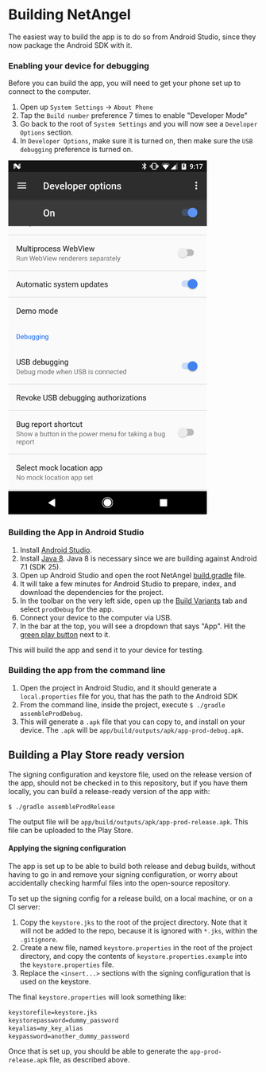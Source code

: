 # Building NetAngel

The easiest way to build the app is to do so from Android Studio, since they now package the Android SDK with it.

### Enabling your device for debugging

Before you can build the app, you will need to get your phone set up to connect to the computer.

1. Open up `System Settings` -> `About Phone`
2. Tap the `Build number` preference 7 times to enable "Developer Mode"
3. Go back to the root of `System Settings` and you will now see a `Developer Options` section.
4. In `Developer Options`, make sure it is turned on, then make sure the `USB debugging` preference is turned on.

![usb debugging](usb_debugging.png)

### Building the App in Android Studio

1. Install [Android Studio](https://developer.android.com/studio/index.html).
2. Install [Java 8](http://www.oracle.com/technetwork/java/javase/downloads/jdk8-downloads-2133151.html). Java 8 is necessary since we are building against Android 7.1 (SDK 25).
3. Open up Android Studio and open the root NetAngel [build.gradle](../build.gradle) file.
4. It will take a few minutes for Android Studio to prepare, index, and download the dependencies for the project.
5. In the toolbar on the very left side, open up the [Build Variants](build_variants.png) tab and select `prodDebug` for the app.
6. Connect your device to the computer via USB.
6. In the bar at the top, you will see a dropdown that says "App". Hit the [green play button](play_button.png) next to it.

This will build the app and send it to your device for testing.

### Building the app from the command line

1. Open the project in Android Studio, and it should generate a `local.properties` file for you, that has the path to the Android SDK
2. From the command line, inside the project, execute `$ ./gradle assembleProdDebug`.
3. This will generate a `.apk` file that you can copy to, and install on your device. The `.apk` will be `app/build/outputs/apk/app-prod-debug.apk`.

## Building a Play Store ready version

The signing configuration and keystore file, used on the release version of the app, should not be checked in to this repository, but if you have them locally, you can build a release-ready version of the app with:

```
$ ./gradle assembleProdRelease
```

The output file will be `app/build/outputs/apk/app-prod-release.apk`. This file can be uploaded to the Play Store.

#### Applying the signing configuration

The app is set up to be able to build both release and debug builds, without having to go in and remove your signing configuration, or worry about accidentally checking harmful files into the open-source repository.

To set up the signing config for a release build, on a local machine, or on a CI server:

1. Copy the `keystore.jks` to the root of the project directory. Note that it will not be added to the repo, because it is ignored with `*.jks`, within the `.gitignore`.
2. Create a new file, named `keystore.properties` in the root of the project directory, and copy the contents of `keystore.properties.example` into the `keystore.properties` file.
3. Replace the `<insert...>` sections with the signing configuration that is used on the keystore.

The final `keystore.properties` will look something like:

```
keystorefile=keystore.jks
keystorepassword=dummy_password
keyalias=my_key_alias
keypassword=another_dummy_password
```

Once that is set up, you should be able to generate the `app-prod-release.apk` file, as described above.

